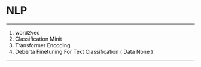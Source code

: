 


# NLP
-----------
1. word2vec
2. Classification Minit
3. Transformer Encoding
4. Deberta Finetuning For Text Classification ( Data None )
-------------


